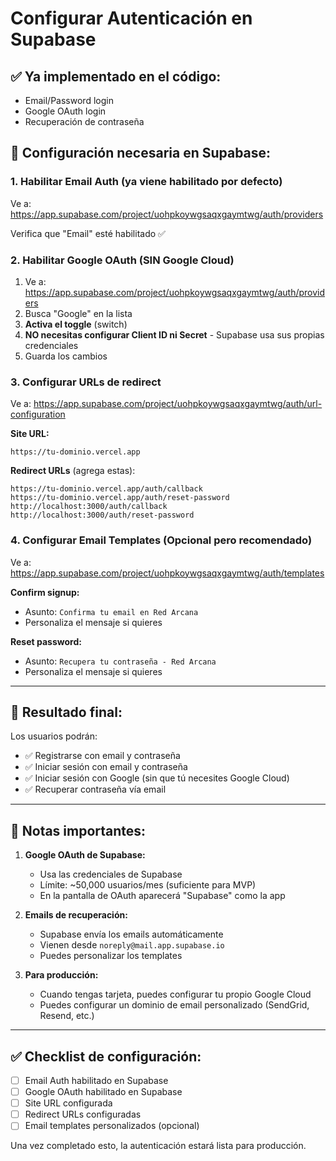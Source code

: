 # Configurar Autenticación en Supabase

## ✅ Ya implementado en el código:
- Email/Password login
- Google OAuth login
- Recuperación de contraseña

## 🔧 Configuración necesaria en Supabase:

### 1. Habilitar Email Auth (ya viene habilitado por defecto)

Ve a: https://app.supabase.com/project/uohpkoywgsaqxgaymtwg/auth/providers

Verifica que "Email" esté habilitado ✅

### 2. Habilitar Google OAuth (SIN Google Cloud)

1. Ve a: https://app.supabase.com/project/uohpkoywgsaqxgaymtwg/auth/providers
2. Busca "Google" en la lista
3. **Activa el toggle** (switch)
4. **NO necesitas configurar Client ID ni Secret** - Supabase usa sus propias credenciales
5. Guarda los cambios

### 3. Configurar URLs de redirect

Ve a: https://app.supabase.com/project/uohpkoywgsaqxgaymtwg/auth/url-configuration

**Site URL:**
```
https://tu-dominio.vercel.app
```

**Redirect URLs** (agrega estas):
```
https://tu-dominio.vercel.app/auth/callback
https://tu-dominio.vercel.app/auth/reset-password
http://localhost:3000/auth/callback
http://localhost:3000/auth/reset-password
```

### 4. Configurar Email Templates (Opcional pero recomendado)

Ve a: https://app.supabase.com/project/uohpkoywgsaqxgaymtwg/auth/templates

**Confirm signup:**
- Asunto: `Confirma tu email en Red Arcana`
- Personaliza el mensaje si quieres

**Reset password:**
- Asunto: `Recupera tu contraseña - Red Arcana`
- Personaliza el mensaje si quieres

---

## 🎯 Resultado final:

Los usuarios podrán:
- ✅ Registrarse con email y contraseña
- ✅ Iniciar sesión con email y contraseña
- ✅ Iniciar sesión con Google (sin que tú necesites Google Cloud)
- ✅ Recuperar contraseña vía email

---

## 📝 Notas importantes:

1. **Google OAuth de Supabase:**
   - Usa las credenciales de Supabase
   - Límite: ~50,000 usuarios/mes (suficiente para MVP)
   - En la pantalla de OAuth aparecerá "Supabase" como la app

2. **Emails de recuperación:**
   - Supabase envía los emails automáticamente
   - Vienen desde `noreply@mail.app.supabase.io`
   - Puedes personalizar los templates

3. **Para producción:**
   - Cuando tengas tarjeta, puedes configurar tu propio Google Cloud
   - Puedes configurar un dominio de email personalizado (SendGrid, Resend, etc.)

---

## ✅ Checklist de configuración:

- [ ] Email Auth habilitado en Supabase
- [ ] Google OAuth habilitado en Supabase
- [ ] Site URL configurada
- [ ] Redirect URLs configuradas
- [ ] Email templates personalizados (opcional)

Una vez completado esto, la autenticación estará lista para producción.
